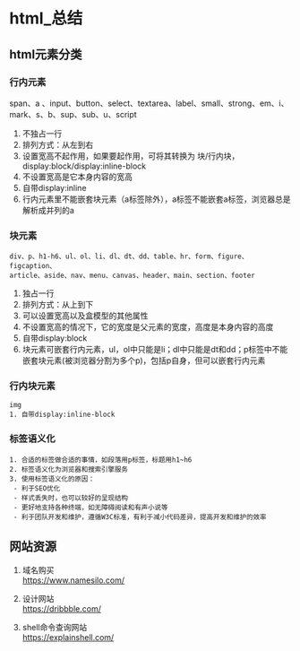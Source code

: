 # html_总结

## html元素分类
### 行内元素
   span、a 、input、button、select、textarea、label、small、strong、em、i、mark、s、b、sup、sub、u、script
   1. 不独占一行
   2. 排列方式：从左到右
   3. 设置宽高不起作用，如果要起作用，可将其转换为 块/行内块，display:block/display:inline-block
   4. 不设置宽高是它本身内容的宽高
   5. 自带display:inline
   6. 行内元素里不能嵌套块元素（a标签除外），a标签不能嵌套a标签，浏览器总是解析成并列的a

### 块元素
    div、p、h1-h6、ul、ol、li、dl、dt、dd、table、hr、form、figure、figcaption、
    article、aside、nav、menu、canvas、header、main、section、footer

   1. 独占一行
   2. 排列方式：从上到下
   3. 可以设置宽高以及盒模型的其他属性
   4. 不设置宽高的情况下，它的宽度是父元素的宽度，高度是本身内容的高度
   5. 自带display:block
   6. 块元素可嵌套行内元素，ul，ol中只能是li；dl中只能是dt和dd；p标签中不能嵌套块元素(被浏览器分割为多个p)，包括p自身，但可以嵌套行内元素

### 行内块元素
    img 
    1. 自带display:inline-block

### 标签语义化
    1. 合适的标签做合适的事情，如段落用p标签，标题用h1~h6
    2. 标签语义化为浏览器和搜索引擎服务
    3. 使用标签语义化的原因：
     - 利于SEO优化
     - 样式丢失时，也可以较好的呈现结构
     - 更好地支持各种终端，如无障碍阅读和有声小说等
     - 利于团队开发和维护，遵循W3C标准，有利于减小代码差异，提高开发和维护的效率
 
 
 
## 网站资源

1. 域名购买  
https://www.namesilo.com/

2. 设计网站   
https://dribbble.com/

3. shell命令查询网站    
https://explainshell.com/